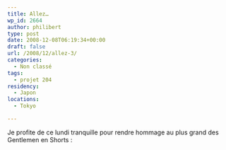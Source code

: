 ```yaml
---
title: Allez…
wp_id: 2664
author: philibert
type: post
date: 2008-12-08T06:19:34+00:00
draft: false
url: /2008/12/allez-3/
categories:
  - Non classé
tags:
  - projet 204
residency:
  - Japon
locations:
  - Tokyo

---
```

Je profite de ce lundi tranquille pour rendre hommage au plus grand des Gentlemen en Shorts :